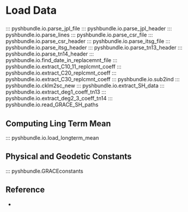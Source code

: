 # Load Data

### 
::: pyshbundle.io.parse_jpl_file
::: pyshbundle.io.parse_jpl_header
::: pyshbundle.io.parse_lines
::: pyshbundle.io.parse_csr_file
::: pyshbundle.io.parse_csr_header
::: pyshbundle.io.parse_itsg_file
::: pyshbundle.io.parse_itsg_header
::: pyshbundle.io.parse_tn13_header
::: pyshbundle.io.parse_tn14_header
::: pyshbundle.io.find_date_in_replacemnt_file
::: pyshbundle.io.extract_C10_11_replcmnt_coeff
::: pyshbundle.io.extract_C20_replcmnt_coeff
::: pyshbundle.io.extract_C30_replcmnt_coeff
::: pyshbundle.io.sub2ind
::: pyshbundle.io.cklm2sc_new
::: pyshbundle.io.extract_SH_data
::: pyshbundle.io.extract_deg1_coeff_tn13
::: pyshbundle.io.extract_deg2_3_coeff_tn14
::: pyshbundle.io.read_GRACE_SH_paths


## Computing Ling Term Mean
::: pyshbundle.io.load_longterm_mean

## Physical and Geodetic Constants
::: pyshbundle.GRACEconstants

## Reference
  - 